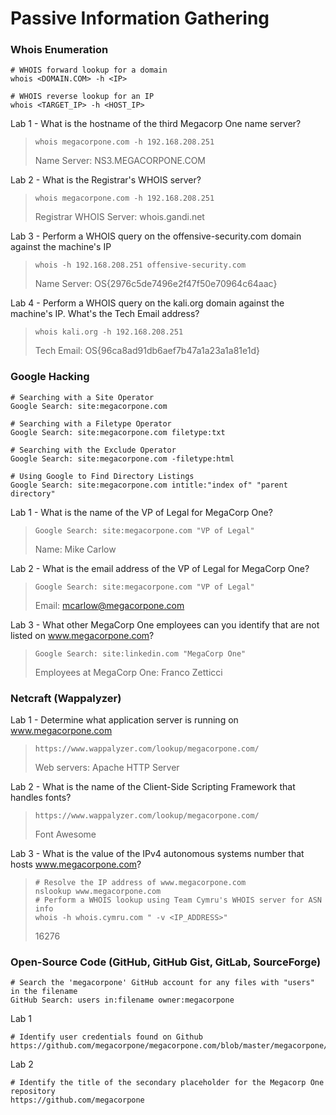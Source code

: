 # Passive Information Gathering
### Whois Enumeration
``` shell
# WHOIS forward lookup for a domain
whois <DOMAIN.COM> -h <IP>
```
``` shell
# WHOIS reverse lookup for an IP
whois <TARGET_IP> -h <HOST_IP>
```
Lab 1 - What is the hostname of the third Megacorp One name server?
>``` shell
>whois megacorpone.com -h 192.168.208.251
>```
>Name Server: NS3.MEGACORPONE.COM

Lab 2 - What is the Registrar's WHOIS server?
>``` shell
>whois megacorpone.com -h 192.168.208.251
>```
>Registrar WHOIS Server: whois.gandi.net

Lab 3 - Perform a WHOIS query on the offensive-security.com domain against the machine's IP
>``` shell
>whois -h 192.168.208.251 offensive-security.com
>```
>Name Server: OS{2976c5de7496e2f47f50e70964c64aac}

Lab 4 - Perform a WHOIS query on the kali.org domain against the machine's IP. What's the Tech Email address?
>``` shell
>whois kali.org -h 192.168.208.251
>```
>Tech Email: OS{96ca8ad91db6aef7b47a1a23a1a81e1d}

### Google Hacking
``` shell
# Searching with a Site Operator
Google Search: site:megacorpone.com
```
``` shell
# Searching with a Filetype Operator
Google Search: site:megacorpone.com filetype:txt
```
``` shell
# Searching with the Exclude Operator
Google Search: site:megacorpone.com -filetype:html
```
``` shell
# Using Google to Find Directory Listings
Google Search: site:megacorpone.com intitle:"index of" "parent directory"
```
Lab 1 - What is the name of the VP of Legal for MegaCorp One?
>``` shell
>Google Search: site:megacorpone.com "VP of Legal"
>```
>Name: Mike Carlow

Lab 2 - What is the email address of the VP of Legal for MegaCorp One?
>``` shell
>Google Search: site:megacorpone.com "VP of Legal"
>```
>Email: mcarlow@megacorpone.com 

Lab 3 - What other MegaCorp One employees can you identify that are not listed on www.megacorpone.com?
>``` shell
>Google Search: site:linkedin.com "MegaCorp One"
>```
>Employees at MegaCorp One: Franco Zetticci

### Netcraft (Wappalyzer)
Lab 1 - Determine what application server is running on www.megacorpone.com
>``` shell
>https://www.wappalyzer.com/lookup/megacorpone.com/
>```
>Web servers: Apache HTTP Server

Lab 2 - What is the name of the Client-Side Scripting Framework that handles fonts?
>``` shell
>https://www.wappalyzer.com/lookup/megacorpone.com/
>```
>Font Awesome

Lab 3 - What is the value of the IPv4 autonomous systems number that hosts www.megacorpone.com?
>``` shell
># Resolve the IP address of www.megacorpone.com  
>nslookup www.megacorpone.com
># Perform a WHOIS lookup using Team Cymru's WHOIS server for ASN info  
>whois -h whois.cymru.com " -v <IP_ADDRESS>"
>```
>16276


### Open-Source Code (GitHub, GitHub Gist, GitLab, SourceForge)
``` shell
# Search the 'megacorpone' GitHub account for any files with "users" in the filename
GitHub Search: users in:filename owner:megacorpone
```
Lab 1
``` shell
# Identify user credentials found on Github
https://github.com/megacorpone/megacorpone.com/blob/master/megacorpone/xampp.users
```
Lab 2
``` shell
# Identify the title of the secondary placeholder for the Megacorp One repository
https://github.com/megacorpone
```
